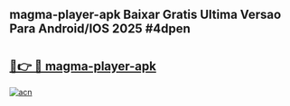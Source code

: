 ## magma-player-apk Baixar Gratis Ultima Versao Para Android/IOS 2025 #4dpen

# <h2><a href="https://ainizakaria.my?title=magma-player-apk&ref=20M">🔗👉 🔴 magma-player-apk</a></h2>

[![acn](https://github.com/user-attachments/assets/0f9c940e-d8b0-45ae-aac7-cd30a18b3e1c)](https://ainizakaria.my?title=magma-player-apk&ref=20M)

